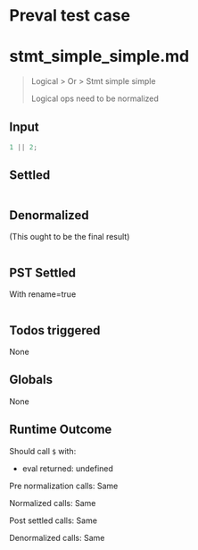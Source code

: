 # Preval test case

# stmt_simple_simple.md

> Logical > Or > Stmt simple simple
>
> Logical ops need to be normalized

## Input

`````js filename=intro
1 || 2;
`````


## Settled


`````js filename=intro

`````


## Denormalized
(This ought to be the final result)

`````js filename=intro

`````


## PST Settled
With rename=true

`````js filename=intro

`````


## Todos triggered


None


## Globals


None


## Runtime Outcome


Should call `$` with:
 - eval returned: undefined

Pre normalization calls: Same

Normalized calls: Same

Post settled calls: Same

Denormalized calls: Same
